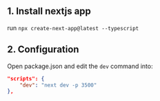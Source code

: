 
## 1. Install nextjs app
run `npx create-next-app@latest --typescript`

## 2. Configuration

Open package.json and edit the `dev` command into: 

```json
"scripts": {
    "dev": "next dev -p 3500"
},
```